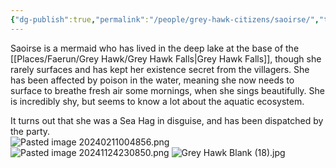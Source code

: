 ```yaml
---
{"dg-publish":true,"permalink":"/people/grey-hawk-citizens/saoirse/","tags":["Character","Faerun","GreyHawk","Adversary","Dead"]}
---
```


Saoirse is a mermaid who has lived in the deep lake at the base of the [[Places/Faerun/Grey Hawk/Grey Hawk Falls\|Grey Hawk Falls]], though she rarely surfaces and has kept her existence secret from the villagers.  She has been affected by poison in the water, meaning she now needs to surface to breathe fresh air some mornings, when she sings beautifully.  She is incredibly shy, but seems to know a lot about the aquatic ecosystem.  

It turns out that she was a Sea Hag in disguise, and has been dispatched by the party.  
![Pasted image 20240211004856.png](/img/user/Z_Attachments/Pasted%20image%2020240211004856.png)
![Pasted image 20241124230850.png](/img/user/Z_Attachments/Pasted%20image%2020241124230850.png)
![Grey Hawk Blank (18).jpg](/img/user/Z_Attachments/Grey%20Hawk%20Blank%20(18).jpg)